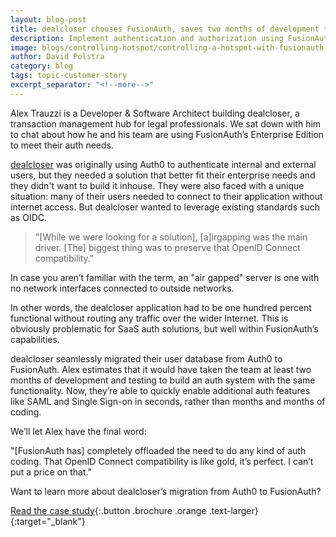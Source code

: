 ```yaml
---
layout: blog-post
title: dealcloser chooses FusionAuth, saves two months of development time
description: Implement authentication and authorization using FusionAuth to allow web surfing at devices behind a firewall
image: blogs/controlling-hotspot/controlling-a-hotspot-with-fusionauth-authentication.png
author: David Polstra
category: blog
tags: topic-customer-story
excerpt_separator: "<!--more-->"
---
```


Alex Trauzzi is a Developer & Software Architect building dealcloser, a transaction management hub for legal professionals. We sat down with him to chat about how he and his team are using FusionAuth’s Enterprise Edition to meet their auth needs.

<!--more-->

[dealcloser](https://www.dealcloser.com/) was originally using Auth0 to authenticate internal and external users, but they needed a solution that better fit their enterprise needs and they didn't want to build it inhouse.  They were also faced with a unique situation: many of their users needed to connect to their application without internet access. But dealcloser wanted to leverage existing standards such as OIDC. 

> "[While we were looking for a solution], [a]irgapping was the main driver. [The] biggest thing was to preserve that OpenID Connect compatibility."

In case you aren’t familiar with the term, an "air gapped" server is one with no network interfaces connected to outside networks. 

In other words, the dealcloser application had to be one hundred percent functional without routing any traffic over the wider Internet. This is obviously problematic for SaaS auth solutions, but well within FusionAuth’s capabilities.

dealcloser seamlessly migrated their user database from Auth0 to FusionAuth. Alex estimates that it would have taken the team at least two months of development and testing to build an auth system  with the same functionality. Now, they’re able to quickly enable additional auth features like SAML and Single Sign-on in seconds, rather than months and months of coding. 

We’ll let Alex have the final word:

"[FusionAuth has] completely offloaded the need to do any kind of auth coding. That OpenID Connect compatibility is like gold, it’s perfect. I can’t put a price on that."

Want to learn more about dealcloser’s migration from Auth0 to FusionAuth? 

[Read the case study](/resources/dealcloser-case-study.pdf){:.button .brochure .orange .text-larger}{:target="_blank"}
